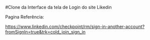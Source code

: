 #Clone da Interface da tela de Login do site Likedin

Pagina Referência:

https://www.linkedin.com/checkpoint/rm/sign-in-another-account?fromSignIn=true&trk=cold_join_sign_in

